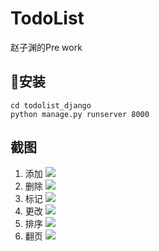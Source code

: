 # TodoList
赵子渊的Pre work

## 安装
```
cd todolist_django
python manage.py runserver 8000
```

## 截图
1. 添加
![](./添加.gif)
2. 删除
![](./删除.gif)
3. 标记
![](./标记.gif)
4. 更改
![](./更改.gif)
5. 排序
![](./paixu.gif)
6. 翻页
![](./翻页.gif)
